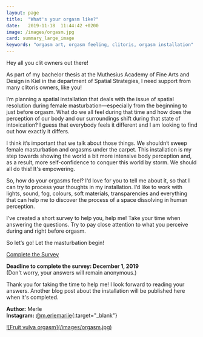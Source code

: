 ```yaml
---
layout: page
title:  "What's your orgasm like?"
date:   2019-11-18  11:44:42 +0200
image: /images/orgasm.jpg
card: summary_large_image
keywords: "orgasm art, orgasm feeling, clitoris, orgasm installation"
---
```

Hey all you clit owners out there! 

As part of my bachelor thesis at the Muthesius Academy of Fine Arts and Design in Kiel in the department of Spatial Strategies, I need support from many clitoris owners, like you!

I’m planning a spatial installation that deals with the issue of spatial resolution during female masturbation—especially from the beginning to just before orgasm. What do we all feel during that time and how does the perception of our body and our surroundings shift during that state of intoxication? I guess that everybody feels it different and I am looking to find out how exactly it differs. 

I think it‘s important that we talk about those things. We shouldn‘t sweep female masturbation and orgasms under the carpet. This installation is my step towards showing the world a bit more intensive body perception and, as a result, more self-confidence to conquer this world by storm. We should all do this! It's empowering.

So, how do your orgasms feel? I‘d love for you to tell me about it, so that I can try to process your thoughts in my installation. I‘d like to work with lights, sound, fog, colours, soft materials, transparencies and everything that can help me to discover the process of a space dissolving in human perception. 

I’ve created a short survey to help you, help me! Take your time when answering the questions. Try to pay close attention to what you perceive during and right before orgasm. 

So let‘s go! Let the masturbation begin!

<a target="_blank" href="https://www.surveymonkey.de/r/3MF6JZP" class="button special">Complete the Survey</a>

**Deadline to complete the survey: December 1, 2019**  
(Don't worry, your answers will remain anonymous.)

Thank you for taking the time to help me! I look forward to reading your answers. Another blog post about the installation will be published here when it's completed.

**Author:** Merle  
**Instagram:** [@m.erlemariie](http://instagram.com/m.erlemariie){:target="_blank"}


<div class="image center" markdown="1"><a target="blank" href="https://unsplash.com/photos/mYt2lGON2cc">
![Fruit vulva orgasm](/images/orgasm.jpg)</a>
</div>
